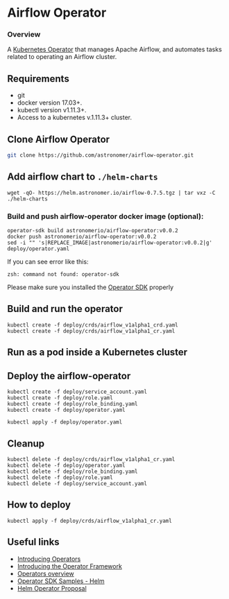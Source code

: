 # Airflow Operator

### Overview

A [Kubernetes Operator](https://coreos.com/operators/) that manages Apache Airflow, and automates tasks related to operating an Airflow cluster.

## Requirements

- git
- docker version 17.03+.
- kubectl version v1.11.3+.
- Access to a kubernetes v.1.11.3+ cluster.

## Clone Airflow Operator

```bash
git clone https://github.com/astronomer/airflow-operator.git
```

## Add airflow chart to `./helm-charts`

```
wget -qO- https://helm.astronomer.io/airflow-0.7.5.tgz | tar vxz -C ./helm-charts
```

### Build and push airflow-operator docker image (optional):

```
operator-sdk build astronomerio/airflow-operator:v0.0.2
docker push astronomerio/airflow-operator:v0.0.2
sed -i "" 's|REPLACE_IMAGE|astronomerio/airflow-operator:v0.0.2|g' deploy/operator.yaml
```

If you can see error like this:

```
zsh: command not found: operator-sdk
```
Please make sure you installed the [Operator SDK](https://github.com/operator-framework/operator-sdk/blob/master/doc/helm/user-guide.md#install-the-operator-sdk-cli) properly

## Build and run the operator

```
kubectl create -f deploy/crds/airflow_v1alpha1_crd.yaml
kubectl create -f deploy/crds/airflow_v1alpha1_cr.yaml
```

## Run as a pod inside a Kubernetes cluster

## Deploy the airflow-operator

```
kubectl create -f deploy/service_account.yaml
kubectl create -f deploy/role.yaml
kubectl create -f deploy/role_binding.yaml
kubectl create -f deploy/operator.yaml
```

```
kubectl apply -f deploy/operator.yaml
```

## Cleanup

```
kubectl delete -f deploy/crds/airflow_v1alpha1_cr.yaml
kubectl delete -f deploy/operator.yaml
kubectl delete -f deploy/role_binding.yaml
kubectl delete -f deploy/role.yaml
kubectl delete -f deploy/service_account.yaml
```

## How to deploy

```
kubectl apply -f deploy/crds/airflow_v1alpha1_cr.yaml
```

## Useful links

- [Introducing Operators](https://coreos.com/blog/introducing-operators.html)
- [Introducing the Operator Framework](https://coreos.com/blog/introducing-operator-framework)
- [Operators overview](https://coreos.com/operators/)
- [Operator SDK Samples - Helm](https://github.com/operator-framework/operator-sdk-samples/tree/master/helm)
- [Helm Operator Proposal](https://github.com/operator-framework/operator-sdk/blob/master/doc/proposals/helm-operator.md)
